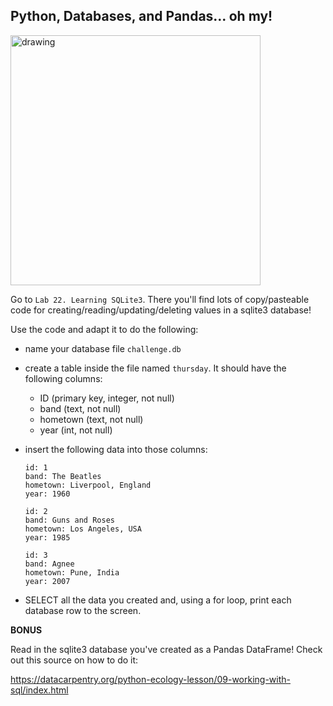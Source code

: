 ## Python, Databases, and Pandas... oh my!

<img src="https://res.cloudinary.com/practicaldev/image/fetch/s--juXh8LB2--/c_limit%2Cf_auto%2Cfl_progressive%2Cq_auto%2Cw_880/https://dev-to-uploads.s3.amazonaws.com/i/dd6fwk650pg5f3f48aea.jpg" alt="drawing" width="400"/>


Go to `Lab 22. Learning SQLite3`. There you'll find lots of copy/pasteable code for creating/reading/updating/deleting values in a sqlite3 database!

Use the code and adapt it to do the following:

- name your database file `challenge.db`
- create a table inside the file named `thursday`. It should have the following columns:
    - ID (primary key, integer, not null)
    - band (text, not null)
    - hometown (text, not null)
    - year (int, not null)
- insert the following data into those columns:

    ```
    id: 1
    band: The Beatles
    hometown: Liverpool, England
    year: 1960

    id: 2
    band: Guns and Roses
    hometown: Los Angeles, USA
    year: 1985

    id: 3
    band: Agnee
    hometown: Pune, India
    year: 2007
    ```

- SELECT all the data you created and, using a for loop, print each database row to the screen.

**BONUS**

Read in the sqlite3 database you've created as a Pandas DataFrame! Check out this source on how to do it:

https://datacarpentry.org/python-ecology-lesson/09-working-with-sql/index.html
